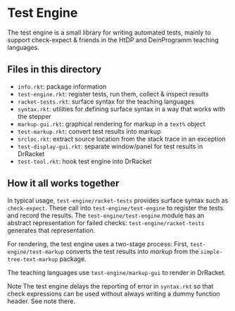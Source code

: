 # Test Engine

The test engine is a small library for writing automated tests, mainly
to support check-expect & friends in the HtDP and DeinProgramm
teaching languages.

## Files in this directory

- `info.rkt`: package information
- `test-engine.rkt`: register tests, run them, collect & inspect results
- `racket-tests.rkt`: surface syntax for the teaching languages
- `syntax.rkt`: utilities for defining surface syntax in a way that
     works with the stepper
- `markup-gui.rkt`: graphical rendering for markup in a `text%` object
- `test-markup.rkt`: convert test results into markup
- `srcloc.rkt`: extract source location from the stack trace in an exception
- `test-display-gui.rkt`: separate window/panel for test results in DrRacket
- `test-tool.rkt`: hook test engine into DrRacket

## How it all works together

In typical usage, `test-engine/racket-tests` provides surface syntax
such as `check-expect`.  These call into `test-engine/test-engine` to
register the tests and record the results. The
`test-engine/test-engine` module has an abstract representation
for failed checks: `test-engine/racket-tests` generates that
representation.

For rendering, the test engine uses a two-stage process: First,
`test-engine/test-markup` converts the test results into *markup* from
the `simple-tree-text-markup` package.

The teaching languages use `test-engine/markup-gui` to render in
DrRacket.

Note The test engine delays the reporting of error in `syntax.rkt` so
that check expressions can be used without always writing a dummy
function header. See note there. 
